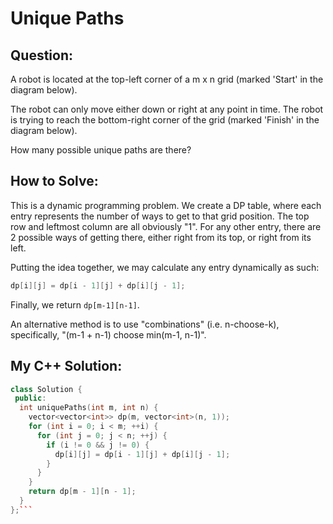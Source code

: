 # Unique Paths

## Question:

A robot is located at the top-left corner of a m x n grid (marked 'Start' in the diagram below).

The robot can only move either down or right at any point in time. The robot is trying to reach the bottom-right corner of the grid (marked 'Finish' in the diagram below).

How many possible unique paths are there?

## How to Solve:

This is a dynamic programming problem. We create a DP table, where each entry represents the number of ways to get to that grid position. The top row and leftmost column are all obviously "1". For any other entry, there are 2 possible ways of getting there, either right from its top, or right from its left.

Putting the idea together, we may calculate any entry dynamically as such:

```cpp
dp[i][j] = dp[i - 1][j] + dp[i][j - 1];
```

Finally, we return `dp[m-1][n-1]`.

An alternative method is to use "combinations" (i.e. n-choose-k),
specifically, "(m-1 + n-1) choose min(m-1, n-1)".

## My C++ Solution:

```cpp
class Solution {
 public:
  int uniquePaths(int m, int n) {
    vector<vector<int>> dp(m, vector<int>(n, 1));
    for (int i = 0; i < m; ++i) {
      for (int j = 0; j < n; ++j) {
        if (i != 0 && j != 0) {
          dp[i][j] = dp[i - 1][j] + dp[i][j - 1];
        }
      }
    }
    return dp[m - 1][n - 1];
  }
};```